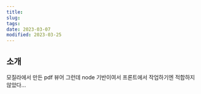 ```yaml
---
title:
slug:
tags:
date: 2023-03-07
modified: 2023-03-25
---
```


## 소개

모질라에서 만든 pdf 뷰어
그런데 node 기반이여서 프론트에서 작업하기엔 적합하지 않았다...
